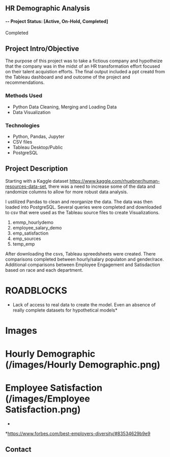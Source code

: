 
## HR Demographic Analysis  

#### -- Project Status: [Active, On-Hold, Completed]

Completed
## Project Intro/Objective
The purpose of this project was to take a fictious company and hypotheize that the company was in the midst of an HR transformation effort focused on their talent acquistion efforts. The final output included a ppt creatd from the Tableau dashboard and and outcome of the project and recommendations. 
### Methods Used
* Python Data Cleaning, Merging and Loading Data
* Data Visualization

### Technologies

* Python, Pandas, Jupyter 
* CSV files
* Tableau Desktop/Public
* PostgreSQL

## Project Description

Starting with a Kaggle dataset https://www.kaggle.com/rhuebner/human-resources-data-set, there was a need to increase some of the data and randomize columns to allow for more robust data analysis. 

I ustilized Pandas to clean and reorganize the data. The data was then loaded into PostgreSQL. Several queries were completed and downloaded to csv that were used as the Tableau source files to create Visualizations. 

1. emmp_hourlydemo
2. employee_salary_demo
3. emp_satisfaction
4. emp_sources
5. temp_emp

After downloading the csvs, Tableau spreedsheets were created. There comparisons completed between hourly/salary populaton and gender/race. Additional comparisons between Employee Engagement and Satisdaction based on race and each department. 

# ROADBLOCKS
* Lack of access to real data to create the model. Even an absence of really complete datasets for hypothetical models*


# Images
# Hourly Demographic (/images/Hourly Demographic.png)
# Employee Satisfaction (/images/Employee Satisfaction.png)
- 

*https://www.forbes.com/best-employers-diversity/#83534629b9e9
## Contact